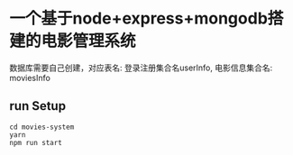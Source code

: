 
# 一个基于node+express+mongodb搭建的电影管理系统
数据库需要自己创建，对应表名: 登录注册集合名userInfo,
电影信息集合名: moviesInfo
## run Setup
```
cd movies-system
yarn
npm run start
```
